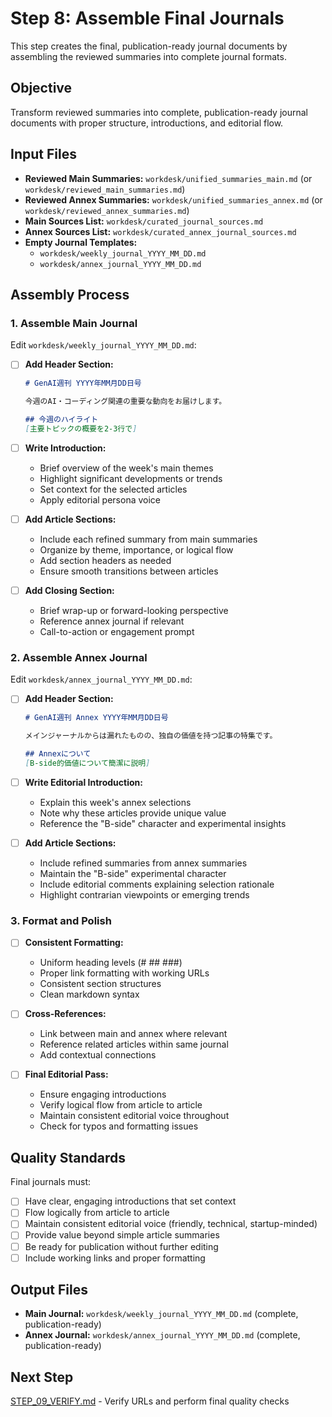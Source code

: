 # Step 8: Assemble Final Journals

This step creates the final, publication-ready journal documents by assembling the reviewed summaries into complete journal formats.

## Objective

Transform reviewed summaries into complete, publication-ready journal documents with proper structure, introductions, and editorial flow.

## Input Files

- **Reviewed Main Summaries:** `workdesk/unified_summaries_main.md` (or `workdesk/reviewed_main_summaries.md`)
- **Reviewed Annex Summaries:** `workdesk/unified_summaries_annex.md` (or `workdesk/reviewed_annex_summaries.md`)
- **Main Sources List:** `workdesk/curated_journal_sources.md`
- **Annex Sources List:** `workdesk/curated_annex_journal_sources.md`
- **Empty Journal Templates:**
  - `workdesk/weekly_journal_YYYY_MM_DD.md`
  - `workdesk/annex_journal_YYYY_MM_DD.md`

## Assembly Process

### 1. Assemble Main Journal

Edit `workdesk/weekly_journal_YYYY_MM_DD.md`:

- [ ] **Add Header Section:**
  ```markdown
  # GenAI週刊 YYYY年MM月DD日号
  
  今週のAI・コーディング関連の重要な動向をお届けします。
  
  ## 今週のハイライト
  [主要トピックの概要を2-3行で]
  ```

- [ ] **Write Introduction:**
  - Brief overview of the week's main themes
  - Highlight significant developments or trends
  - Set context for the selected articles
  - Apply editorial persona voice

- [ ] **Add Article Sections:**
  - Include each refined summary from main summaries
  - Organize by theme, importance, or logical flow
  - Add section headers as needed
  - Ensure smooth transitions between articles

- [ ] **Add Closing Section:**
  - Brief wrap-up or forward-looking perspective
  - Reference annex journal if relevant
  - Call-to-action or engagement prompt

### 2. Assemble Annex Journal

Edit `workdesk/annex_journal_YYYY_MM_DD.md`:

- [ ] **Add Header Section:**
  ```markdown
  # GenAI週刊 Annex YYYY年MM月DD日号
  
  メインジャーナルからは漏れたものの、独自の価値を持つ記事の特集です。
  
  ## Annexについて
  [B-side的価値について簡潔に説明]
  ```

- [ ] **Write Editorial Introduction:**
  - Explain this week's annex selections
  - Note why these articles provide unique value
  - Reference the "B-side" character and experimental insights

- [ ] **Add Article Sections:**
  - Include refined summaries from annex summaries
  - Maintain the "B-side" experimental character
  - Include editorial comments explaining selection rationale
  - Highlight contrarian viewpoints or emerging trends

### 3. Format and Polish

- [ ] **Consistent Formatting:**
  - Uniform heading levels (# ## ###)
  - Proper link formatting with working URLs
  - Consistent section structures
  - Clean markdown syntax

- [ ] **Cross-References:**
  - Link between main and annex where relevant
  - Reference related articles within same journal
  - Add contextual connections

- [ ] **Final Editorial Pass:**
  - Ensure engaging introductions
  - Verify logical flow from article to article
  - Maintain consistent editorial voice throughout
  - Check for typos and formatting issues

## Quality Standards

Final journals must:
- [ ] Have clear, engaging introductions that set context
- [ ] Flow logically from article to article
- [ ] Maintain consistent editorial voice (friendly, technical, startup-minded)
- [ ] Provide value beyond simple article summaries
- [ ] Be ready for publication without further editing
- [ ] Include working links and proper formatting

## Output Files

- **Main Journal:** `workdesk/weekly_journal_YYYY_MM_DD.md` (complete, publication-ready)
- **Annex Journal:** `workdesk/annex_journal_YYYY_MM_DD.md` (complete, publication-ready)

## Next Step

[STEP_09_VERIFY.md](STEP_09_VERIFY.md) - Verify URLs and perform final quality checks
